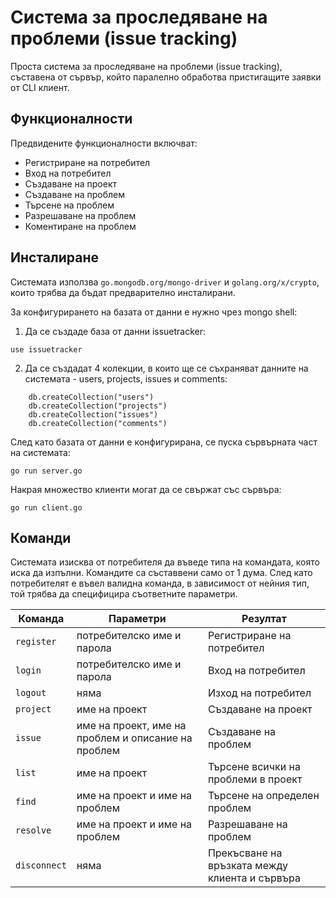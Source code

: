  #  Система за проследяване на проблеми (issue tracking)
 Проста система за проследяване на проблеми (issue tracking), съставена от сървър, който паралелно обработва пристигащите заявки от CLI клиент.
 
 ## Функционалности
 Предвидените функционалности включват:
  - Регистриране на потребител
  - Вход на потребител
  - Създаване на проект
  - Създаване на проблем
  - Търсене на проблем
  - Разрешаване на проблем
  - Коментиране на проблем
 
 
 ##  Инсталиране 
 Системата използва `go.mongodb.org/mongo-driver` и `golang.org/x/crypto`, които трябва да бъдат предварително инсталирани.
 
 За конфигурирането на базата от данни е нужно чрез mongo shell:

 1. Да се създаде база от данни issuetracker:
 
`use issuetracker`

 2. Да се създадат 4 колекции, в които ще се съхраняват данните на системата - users, projects, issues и comments:
 
```
    db.createCollection("users")
    db.createCollection("projects")
    db.createCollection("issues")
    db.createCollection("comments")
```

След като базата от данни е конфигурирана, се пуска сървърната част на системата:

`go run server.go`

Накрая множество клиенти могат да се свържат със сървъра:

`go run client.go`

## Команди

Системата изисква от потребителя да въведе типа на командата, която иска да изпълни. Командите са съставвени само от 1 дума. След като потребителят е въвел валидна команда, в зависимост от нейния тип, той трябва да специфицира съответните параметри.

|Команда  | Параметри | Резултат |
|--|--|--|
| `register` | потребителско име и парола | Регистриране на потребител |
|`login`|потребителско име и парола|Вход на потребител|
|`logout`|няма|Изход на потребител|
|`project`|име на проект|Създаване на проект|
|`issue`|име на проект, име на проблем и описание на проблем|Създаване на проблем|
|`list`|име на проект|Търсене всички на проблеми в проект|
|`find`|име на проект и име на проблем|Търсене на определен проблем|
|`resolve`|име на проект и име на проблем|Разрешаване на проблем|
|`disconnect`|няма|Прекъсване на връзката между клиента и сървъра|

